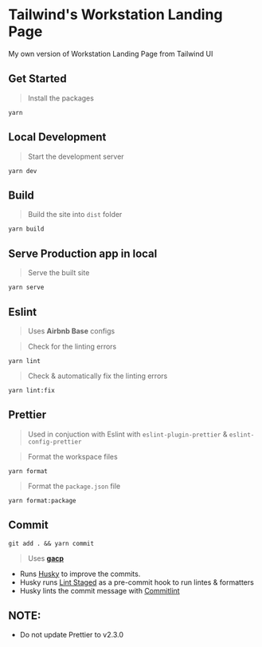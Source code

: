 # Tailwind's Workstation Landing Page

My own version of Workstation Landing Page from Tailwind UI

## Get Started

> Install the packages

`yarn`

## Local Development

> Start the development server

`yarn dev`

## Build

> Build the site into `dist` folder

`yarn build`

## Serve Production app in local

> Serve the built site

`yarn serve`

## Eslint

> Uses **Airbnb Base** configs

> Check for the linting errors

`yarn lint`

> Check & automatically fix the linting errors

`yarn lint:fix`

## Prettier

> Used in conjuction with Eslint with `eslint-plugin-prettier` &
> `eslint-config-prettier`

> Format the workspace files

`yarn format`

> Format the `package.json` file

`yarn format:package`

## Commit

`git add . && yarn commit`

> Uses **[gacp](https://github.com/vivaxy/gacp#readme)**

- Runs [Husky](https://github.com/typicode/husky) to improve the commits.
- Husky runs [Lint Staged](https://github.com/okonet/lint-staged) as a
  pre-commit hook to run lintes & formatters
- Husky lints the commit message with
  [Commitlint](https://github.com/conventional-changelog/commitlint)

## NOTE:

- Do not update Prettier to v2.3.0
